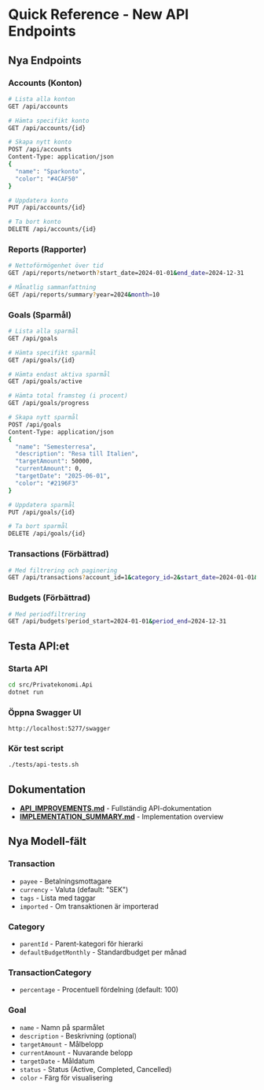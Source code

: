 # Quick Reference - New API Endpoints

## Nya Endpoints

### Accounts (Konton)
```bash
# Lista alla konton
GET /api/accounts

# Hämta specifikt konto
GET /api/accounts/{id}

# Skapa nytt konto
POST /api/accounts
Content-Type: application/json
{
  "name": "Sparkonto",
  "color": "#4CAF50"
}

# Uppdatera konto
PUT /api/accounts/{id}

# Ta bort konto
DELETE /api/accounts/{id}
```

### Reports (Rapporter)
```bash
# Nettoförmögenhet över tid
GET /api/reports/networth?start_date=2024-01-01&end_date=2024-12-31

# Månatlig sammanfattning
GET /api/reports/summary?year=2024&month=10
```

### Goals (Sparmål)
```bash
# Lista alla sparmål
GET /api/goals

# Hämta specifikt sparmål
GET /api/goals/{id}

# Hämta endast aktiva sparmål
GET /api/goals/active

# Hämta total framsteg (i procent)
GET /api/goals/progress

# Skapa nytt sparmål
POST /api/goals
Content-Type: application/json
{
  "name": "Semesterresa",
  "description": "Resa till Italien",
  "targetAmount": 50000,
  "currentAmount": 0,
  "targetDate": "2025-06-01",
  "color": "#2196F3"
}

# Uppdatera sparmål
PUT /api/goals/{id}

# Ta bort sparmål
DELETE /api/goals/{id}
```

### Transactions (Förbättrad)
```bash
# Med filtrering och paginering
GET /api/transactions?account_id=1&category_id=2&start_date=2024-01-01&end_date=2024-12-31&page=1&per_page=50
```

### Budgets (Förbättrad)
```bash
# Med periodfiltrering
GET /api/budgets?period_start=2024-01-01&period_end=2024-12-31
```

## Testa API:et

### Starta API
```bash
cd src/Privatekonomi.Api
dotnet run
```

### Öppna Swagger UI
```
http://localhost:5277/swagger
```

### Kör test script
```bash
./tests/api-tests.sh
```

## Dokumentation

- **[API_IMPROVEMENTS.md](API_IMPROVEMENTS.md)** - Fullständig API-dokumentation
- **[IMPLEMENTATION_SUMMARY.md](IMPLEMENTATION_SUMMARY.md)** - Implementation overview

## Nya Modell-fält

### Transaction
- `payee` - Betalningsmottagare
- `currency` - Valuta (default: "SEK")
- `tags` - Lista med taggar
- `imported` - Om transaktionen är importerad

### Category  
- `parentId` - Parent-kategori för hierarki
- `defaultBudgetMonthly` - Standardbudget per månad

### TransactionCategory
- `percentage` - Procentuell fördelning (default: 100)

### Goal
- `name` - Namn på sparmålet
- `description` - Beskrivning (optional)
- `targetAmount` - Målbelopp
- `currentAmount` - Nuvarande belopp
- `targetDate` - Måldatum
- `status` - Status (Active, Completed, Cancelled)
- `color` - Färg för visualisering
